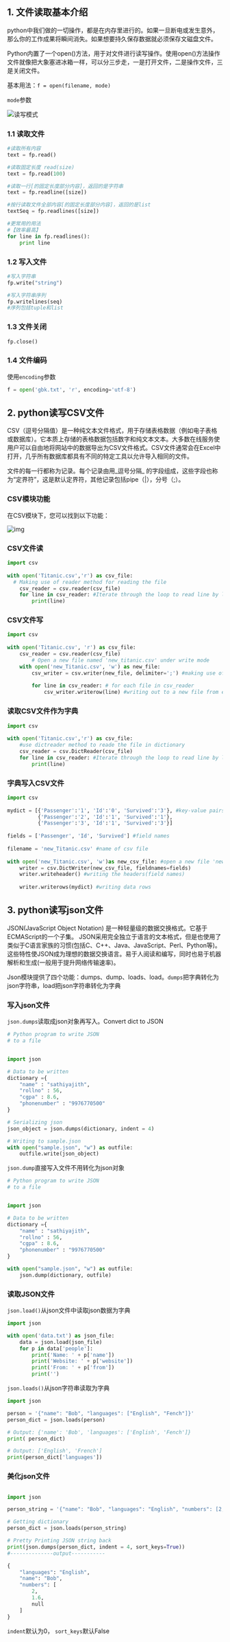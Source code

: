 ## 1. 文件读取基本介绍

python中我们做的一切操作，都是在内存里进行的。如果一旦断电或发生意外，那么你的工作成果将瞬间消失。如果想要持久保存数据就必须保存文磁盘文件。

Python内置了一个open()方法，用于对文件进行读写操作。使用open()方法操作文件就像把大象塞进冰箱一样，可以分三步走，一是打开文件，二是操作文件，三是关闭文件。

基本用法：`f = open(filename, mode)`

`mode`参数

![读写模式](https://typora-1300715298.cos.ap-shanghai.myqcloud.com/uPic/image-20210624214902124.png)

### 1.1 读取文件

```python
#读取所有内容
text = fp.read()

#读取固定长度 read(size)
text = fp.read(100)

#读取一行[的固定长度部分内容]，返回的是字符串
text = fp.readline([size])

#按行读取文件全部内容[的固定长度部分内容]，返回的是list
textSeq = fp.readlines([size])

#更常用的用法
#【效率最高】
for line in fp.readlines(): 
	print line
```

### 1.2 写入文件

```python
#写入字符串
fp.write("string")

#写入字符串序列
fp.writelines(seq)
#序列包括tuple和list
```

### 1.3 文件关闭

```python
fp.close()
```

### 1.4 文件编码

使用`encoding`参数

```python
f = open('gbk.txt', 'r', encoding='utf-8')
```

## 2. python读写CSV文件

CSV（逗号分隔值）是一种纯文本文件格式，用于存储表格数据（例如电子表格或数据库）。它本质上存储的表格数据包括数字和纯文本文本。大多数在线服务使用户可以自由地将网站中的数据导出为CSV文件格式。CSV文件通常会在Excel中打开，几乎所有数据库都具有不同的特定工具以允许导入相同的文件。

文件的每一行都称为记录。每个记录由用_逗号分隔_ 的字段组成，这些字段也称为“定界符”，这是默认定界符，其他记录包括pipe（|），分号（;）。

### CSV模块功能

在CSV模块下，您可以找到以下功能：

![img](https://segmentfault.com/img/remote/1460000039278851)

### CSV文件读

```python
import csv 
 
with open('Titanic.csv','r') as csv_file: 
  # Making use of reader method for reading the file
    csv_reader = csv.reader(csv_file)  
    for line in csv_reader: #Iterate through the loop to read line by line
        print(line)
```

### CSV文件写

```python
import csv
 
with open('Titanic.csv', 'r') as csv_file:
    csv_reader = csv.reader(csv_file)
 		# Open a new file named 'new_titanic.csv' under write mode
    with open('new_Titanic.csv', 'w') as new_file: 
        csv_writer = csv.writer(new_file, delimiter=';') #making use of write method
 
        for line in csv_reader: # for each file in csv_reader
            csv_writer.writerow(line) #writing out to a new file from each line of the original file
```

### 读取CSV文件作为字典

```python
import csv 
 
with open('Titanic.csv','r') as csv_file: 
    #use dictreader method to reade the file in dictionary
    csv_reader = csv.DictReader(csv_file)  
    for line in csv_reader: #Iterate through the loop to read line by line
        print(line)
```

### 字典写入CSV文件

```python
import csv 
 
mydict = [{'Passenger':'1', 'Id':'0', 'Survived':'3'}, #key-value pairs as dictionary obj
          {'Passenger':'2', 'Id':'1', 'Survived':'1'},
          {'Passenger':'3', 'Id':'1', 'Survived':'3'}]
 
fields = ['Passenger', 'Id', 'Survived'] #field names
 
filename = 'new_Titanic.csv' #name of csv file
 
with open('new_Titanic.csv', 'w')as new_csv_file: #open a new file 'new_titanic,csv' under write mode
    writer = csv.DictWriter(new_csv_file, fieldnames=fields) 
    writer.writeheader() #writing the headers(field names)
 
    writer.writerows(mydict) #writing data rows
```

## 3. python读写json文件

JSON(JavaScript Object Notation) 是一种轻量级的数据交换格式。它基于ECMAScript的一个子集。 JSON采用完全独立于语言的文本格式，但是也使用了类似于C语言家族的习惯(包括C、C++、Java、JavaScript、Perl、Python等)。这些特性使JSON成为理想的数据交换语言。易于人阅读和编写，同时也易于机器解析和生成(一般用于提升网络传输速率)。

Json模块提供了四个功能：dumps、dump、loads、load。`dumps`把字典转化为json字符串，load把json字符串转化为字典

### 写入json文件

`json.dumps`读取成json对象再写入。Convert dict to JSON

```python
# Python program to write JSON
# to a file


import json

# Data to be written
dictionary ={
	"name" : "sathiyajith",
	"rollno" : 56,
	"cgpa" : 8.6,
	"phonenumber" : "9976770500"
}

# Serializing json
json_object = json.dumps(dictionary, indent = 4)

# Writing to sample.json
with open("sample.json", "w") as outfile:
	outfile.write(json_object)

```

`json.dump`直接写入文件不用转化为json对象

```python
# Python program to write JSON
# to a file


import json

# Data to be written
dictionary ={
	"name" : "sathiyajith",
	"rollno" : 56,
	"cgpa" : 8.6,
	"phonenumber" : "9976770500"
}

with open("sample.json", "w") as outfile:
	json.dump(dictionary, outfile)

```

### 读取JSON文件

`json.load()`从json文件中读取json数据为字典

```python
import json

with open('data.txt') as json_file:
    data = json.load(json_file)
    for p in data['people']:
        print('Name: ' + p['name'])
        print('Website: ' + p['website'])
        print('From: ' + p['from'])
        print('')
```

`json.loads()`从json字符串读取为字典

```python
import json

person = '{"name": "Bob", "languages": ["English", "Fench"]}'
person_dict = json.loads(person)

# Output: {'name': 'Bob', 'languages': ['English', 'Fench']}
print( person_dict)

# Output: ['English', 'French']
print(person_dict['languages'])
```

### 美化json文件

```python

import json

person_string = '{"name": "Bob", "languages": "English", "numbers": [2, 1.6, null]}'

# Getting dictionary
person_dict = json.loads(person_string)

# Pretty Printing JSON string back
print(json.dumps(person_dict, indent = 4, sort_keys=True))
#--------------output-----------

{
    "languages": "English",
    "name": "Bob",
    "numbers": [
        2,
        1.6,
        null
    ]
}
```

`indent`默认为0， `sort_keys`默认False

